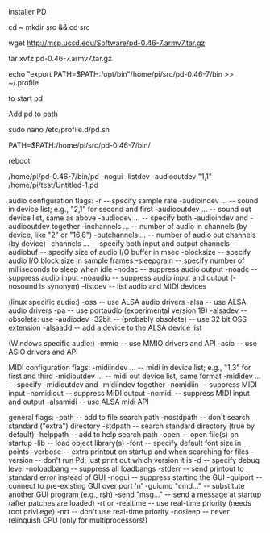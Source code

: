 Installer PD

cd ~
mkdir src && cd src

wget http://msp.ucsd.edu/Software/pd-0.46-7.armv7.tar.gz

tar xvfz pd-0.46-7.armv7.tar.gz

<!-- symlink pd
.
ln -s /home/pi/src/pd-0.46-7/bin/pd /usr/bin/pd
ln -s /home/pi/src/pd-0.46-7/bin/pd-watchdog /usr/bin/pd-watchdog
-->


echo "export PATH=\$PATH:/opt/bin"/home/pi/src/pd-0.46-7/bin >> ~/.profile


to start pd



Add pd to path

sudo nano /etc/profile.d/pd.sh

PATH=$PATH:/home/pi/src/pd-0.46-7/bin/

reboot






/home/pi/pd-0.46-7/bin/pd -nogui -listdev -audiooutdev "1,1" /home/pi/test/Untitled-1.pd








audio configuration flags:
-r <n>           -- specify sample rate
-audioindev ...  -- sound in device list; e.g., "2,1" for second and first
-audiooutdev ... -- sound out device list, same as above
-audiodev ...    -- specify both -audioindev and -audiooutdev together
-inchannels ...  -- number of audio in channels (by device, like "2" or "16,8")
-outchannels ... -- number of audio out channels (by device)
-channels ...    -- specify both input and output channels
-audiobuf <n>    -- specify size of audio I/O buffer in msec
-blocksize <n>   -- specify audio I/O block size in sample frames
-sleepgrain <n>  -- specify number of milliseconds to sleep when idle
-nodac           -- suppress audio output
-noadc           -- suppress audio input
-noaudio         -- suppress audio input and output (-nosound is synonym)
-listdev         -- list audio and MIDI devices

(linux specific audio:)
-oss            -- use ALSA audio drivers
-alsa           -- use ALSA audio drivers
-pa             -- use portaudio (experimental version 19)
-alsadev <n>    -- obsolete: use -audiodev
-32bit          -- (probably obsolete) -- use 32 bit OSS extension
-alsaadd <dev>  -- add a device to the ALSA device list

(Windows specific audio:)
-mmio           -- use MMIO drivers and API
-asio           -- use ASIO drivers and API

MIDI configuration flags:
-midiindev ...   -- midi in device list; e.g., "1,3" for first and third
-midioutdev ...  -- midi out device list, same format
-mididev ...     -- specify -midioutdev and -midiindev together
-nomidiin        -- suppress MIDI input
-nomidiout       -- suppress MIDI output
-nomidi          -- suppress MIDI input and output
-alsamidi        -- use ALSA midi API

general flags:
-path <path>     -- add to file search path
-nostdpath       -- don't search standard ("extra") directory
-stdpath         -- search standard directory (true by default)
-helppath <path> -- add to help search path
-open <file>     -- open file(s) on startup
-lib <file>      -- load object library(s)
-font <n>        -- specify default font size in points
-verbose         -- extra printout on startup and when searching for files
-version         -- don't run Pd; just print out which version it is
-d <n>           -- specify debug level
-noloadbang      -- suppress all loadbangs
-stderr          -- send printout to standard error instead of GUI
-nogui           -- suppress starting the GUI
-guiport <n>     -- connect to pre-existing GUI over port 'n'
-guicmd "cmd..." -- substitute another GUI program (e.g., rsh)
-send "msg..."   -- send a message at startup (after patches are loaded)
-rt or -realtime -- use real-time priority (needs root privilege)
-nrt             -- don't use real-time priority
-nosleep         -- never relinquish CPU (only for multiprocessors!)
